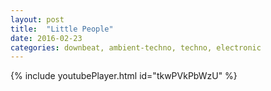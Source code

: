 ```yaml
---
layout: post
title:  "Little People"
date: 2016-02-23 
categories: downbeat, ambient-techno, techno, electronic
---
```

{% include youtubePlayer.html id="tkwPVkPbWzU" %}
